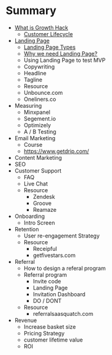 # Summary

* [What is Growth Hack](chapter01-1.md)
   - [Customer Lifecycle](chapter01-2.md)
* [Landing Page](chapter02-2.md)
   - [Landing Page Types](chapter02-2.md)
   - [Why we need Landing Page?](chapter02-3.md)
   - Using Landing Page to test MVP
   - Copywriting
    - Headline
    - Tagline
   - Resource
    - Unbounce.com
    - Oneliners.co
* Measuring
   - Minxpanel
   - Segement.io
   - Optimizely
   - A / B Testing
* Email Marketing
   - Course 
   - https://www.getdrip.com/
* Content Marketing
* SEO
* Customer Support
  - FAQ
  - Live Chat
  - Resource
    - Zendesk
    - Groove
    - Reamaze
* Onboarding
  - Intro Screen
* Retention
  - User re-engagement Strategy
  - Resource
    - Receipful
    - getfivestars.com
* Referral
  - How to design a referal program
  - Referral program
    - Invite code
    - Landing Page
    - Invitation Dashboard
    - DO / DONT
  - Resource
    - referralsaasquatch.com
* Revenue
  - Increase basket size
  - Pricing Strategy
  - customer lifetime value
  - ROI
